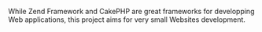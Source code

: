 While Zend Framework and CakePHP are great frameworks for developping Web applications, this project aims for very small Websites development.